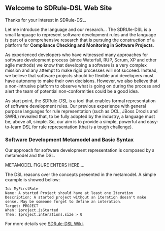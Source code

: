 ## Welcome to SDRule-DSL Web Site

Thanks for your interest in SDRule-DSL.

Let me introduce the language and our research... The SDRUle-DSL is a small language to represent software development rules and the language is part of a comprehensive research that is pursuing the construction of a platform for **Compliance Checking and Monitoring in Software Projects**.

As experienced developers who have witnessed many approaches for software development process (since Waterfall, RUP, Scrum, XP and other agile methods) we know that developing a software is a very complex mission and any attempt to make rigid processes will not succeed. Instead, we believe that software projects should be flexible and developers must have autonomy to make their own decisions. However, we also believe that a non-intrusive platform to observe what is going on during the process and alert the team of potential non-conformities could be a good idea.

As start point, the SDRule-DSL is a tool that enables formal representation of software development rules. Our previous experience with general purpose languages for rule representation (such as OCL, JBoss Drools and SWRL) revealed that, to be fully adopted by the industry, a language must be, above all, simple. So, our aim is to provide a simple, powerful and easy-to-learn DSL for rule representation (that is a tough challenge).

### Software Development Metamodel and Basic Syntax

Our approach for software development representation is composed by a metamodel and the DSL.

METAMODEL FIGURE ENTERS HERE....

The DSL reasons over the concepts presented in the metamodel. A simple example is showed bellow:

```
Id: MyFirstRule
Name: A started Project should have at least one Iteration
Description: A started project without an iteration doesn't make sense. May be someone forget to define an interation.
Target: PROJECT
When: $project.isStarted
Then: $project.interations.size > 0
```

For more details see [SDRule-DSL Wiki](https://github.com/utelemaco/sdrule-dsl/wiki).

